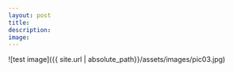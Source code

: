 ```yaml
---
layout: post
title: 
description: 
image: 
---
```


![test image]({{ site.url | absolute_path}}/assets/images/pic03.jpg)

